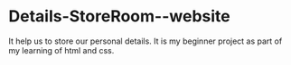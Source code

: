 # Details-StoreRoom--website
It help us to store our personal details.
It is my beginner project as part of my learning of html and css.
